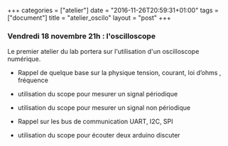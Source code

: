 +++
categories = ["atelier"]
date = "2016-11-26T20:59:31+01:00"
tags = ["document"]
title = "atelier_oscilo"
layout = "post"
+++

### Vendredi 18 novembre 21h : l'oscilloscope
Le premier atelier du lab portera sur l'utilisation d'un oscilloscope numérique.

* Rappel de quelque base sur la physique tension, courant, loi d’ohms , fréquence

* utilisation du scope pour mesurer un signal périodique

* utilisation du scope pour mesurer un signal non périodique

* Rappel sur les bus de communication UART, I2C, SPI

* utilisation du scope pour écouter deux arduino discuter

